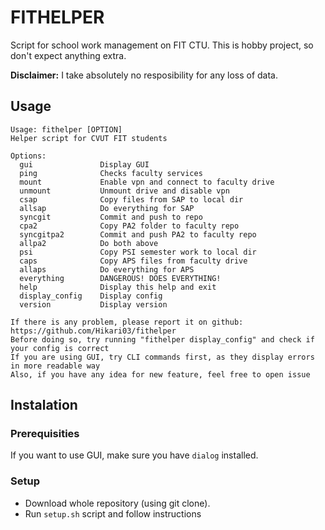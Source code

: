 # FITHELPER

Script for school work management on FIT CTU. This is hobby project, so don't expect anything extra.

**Disclaimer:** I take absolutely no resposibility for any loss of data.

## Usage

```
Usage: fithelper [OPTION]
Helper script for CVUT FIT students

Options:
  gui               Display GUI
  ping              Checks faculty services
  mount             Enable vpn and connect to faculty drive
  unmount           Unmount drive and disable vpn
  csap              Copy files from SAP to local dir
  allsap            Do everything for SAP
  syncgit           Commit and push to repo
  cpa2              Copy PA2 folder to faculty repo
  syncgitpa2        Commit and push PA2 to faculty repo
  allpa2            Do both above
  psi               Copy PSI semester work to local dir
  caps              Copy APS files from faculty drive
  allaps            Do everything for APS
  everything        DANGEROUS! DOES EVERYTHING!
  help              Display this help and exit
  display_config    Display config
  version           Display version

If there is any problem, please report it on github: https://github.com/Hikari03/fithelper
Before doing so, try running "fithelper display_config" and check if your config is correct
If you are using GUI, try CLI commands first, as they display errors in more readable way
Also, if you have any idea for new feature, feel free to open issue
```


## Instalation

### Prerequisities

If you want to use GUI, make sure you have `dialog` installed.

### Setup

 - Download whole repository (using git clone).
 - Run `setup.sh` script and follow instructions
